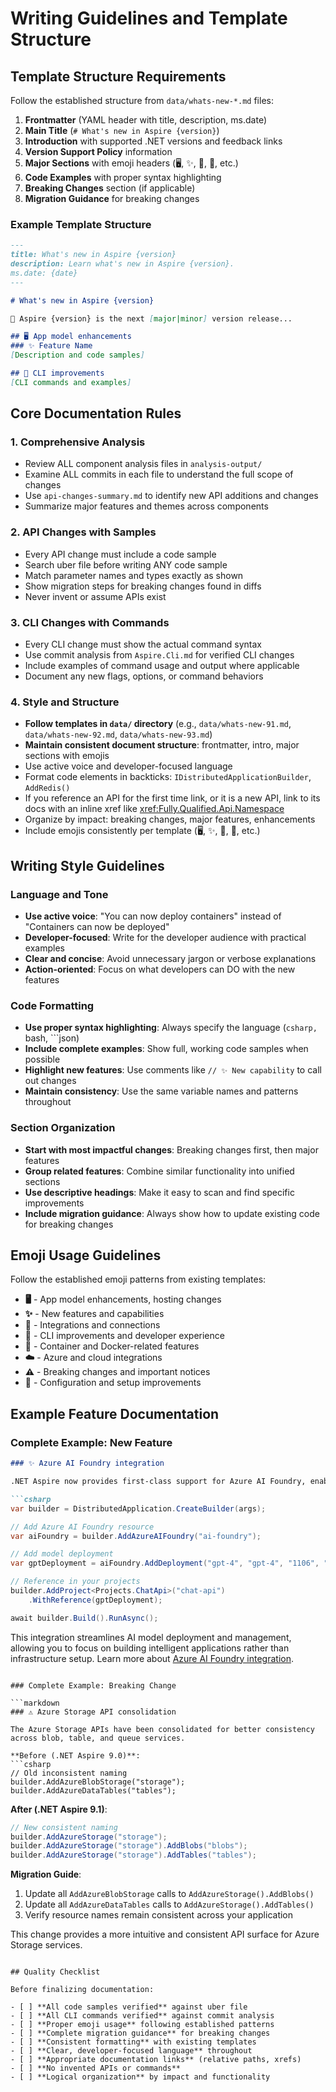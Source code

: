 # Writing Guidelines and Template Structure

## Template Structure Requirements

Follow the established structure from `data/whats-new-*.md` files:

1. **Frontmatter** (YAML header with title, description, ms.date)
2. **Main Title** (`# What's new in Aspire {version}`)
3. **Introduction** with supported .NET versions and feedback links
4. **Version Support Policy** information
5. **Major Sections** with emoji headers (🖥️, ✨, 🔗, 🚀, etc.)
6. **Code Examples** with proper syntax highlighting
7. **Breaking Changes** section (if applicable)
8. **Migration Guidance** for breaking changes

### Example Template Structure

```markdown
---
title: What's new in Aspire {version}
description: Learn what's new in Aspire {version}.
ms.date: {date}
---

# What's new in Aspire {version}

📢 Aspire {version} is the next [major|minor] version release...

## 🖥️ App model enhancements
### ✨ Feature Name
[Description and code samples]

## 🚀 CLI improvements
[CLI commands and examples]
```

## Core Documentation Rules

### 1. **Comprehensive Analysis**

- Review ALL component analysis files in `analysis-output/`
- Examine ALL commits in each file to understand the full scope of changes
- Use `api-changes-summary.md` to identify new API additions and changes
- Summarize major features and themes across components

### 2. **API Changes with Samples**

- Every API change must include a code sample
- Search uber file before writing ANY code sample
- Match parameter names and types exactly as shown
- Show migration steps for breaking changes found in diffs
- Never invent or assume APIs exist

### 3. **CLI Changes with Commands**

- Every CLI change must show the actual command syntax
- Use commit analysis from `Aspire.Cli.md` for verified CLI changes
- Include examples of command usage and output where applicable
- Document any new flags, options, or command behaviors

### 4. **Style and Structure**

- **Follow templates in `data/` directory** (e.g., `data/whats-new-91.md`, `data/whats-new-92.md`, `data/whats-new-93.md`)
- **Maintain consistent document structure**: frontmatter, intro, major sections with emojis
- Use active voice and developer-focused language
- Format code elements in backticks: `IDistributedApplicationBuilder`, `AddRedis()`
- If you reference an API for the first time link, or it is a new API, link to its docs with an inline xref like <xref:Fully.Qualified.Api.Namespace>
- Organize by impact: breaking changes, major features, enhancements
- Include emojis consistently per template (🖥️, ✨, 🔗, 🚀, etc.)

## Writing Style Guidelines

### Language and Tone

- **Use active voice**: "You can now deploy containers" instead of "Containers can now be deployed"
- **Developer-focused**: Write for the developer audience with practical examples
- **Clear and concise**: Avoid unnecessary jargon or verbose explanations
- **Action-oriented**: Focus on what developers can DO with the new features

### Code Formatting

- **Use proper syntax highlighting**: Always specify the language (```csharp, ```bash, ```json)
- **Include complete examples**: Show full, working code samples when possible
- **Highlight new features**: Use comments like `// ✨ New capability` to call out changes
- **Maintain consistency**: Use the same variable names and patterns throughout

### Section Organization

- **Start with most impactful changes**: Breaking changes first, then major features
- **Group related features**: Combine similar functionality into unified sections
- **Use descriptive headings**: Make it easy to scan and find specific improvements
- **Include migration guidance**: Always show how to update existing code for breaking changes

## Emoji Usage Guidelines

Follow the established emoji patterns from existing templates:

- **🖥️** - App model enhancements, hosting changes
- **✨** - New features and capabilities
- **🔗** - Integrations and connections
- **🚀** - CLI improvements and developer experience
- **🐳** - Container and Docker-related features
- **☁️** - Azure and cloud integrations
- **⚠️** - Breaking changes and important notices
- **🔧** - Configuration and setup improvements

## Example Feature Documentation

### Complete Example: New Feature

```markdown
### ✨ Azure AI Foundry integration

.NET Aspire now provides first-class support for Azure AI Foundry, enabling you to easily integrate AI models and deployments into your distributed applications.

```csharp
var builder = DistributedApplication.CreateBuilder(args);

// Add Azure AI Foundry resource
var aiFoundry = builder.AddAzureAIFoundry("ai-foundry");

// Add model deployment
var gptDeployment = aiFoundry.AddDeployment("gpt-4", "gpt-4", "1106", "OpenAI");

// Reference in your projects
builder.AddProject<Projects.ChatApi>("chat-api")
    .WithReference(gptDeployment);

await builder.Build().RunAsync();
```

This integration streamlines AI model deployment and management, allowing you to focus on building intelligent applications rather than infrastructure setup. Learn more about [Azure AI Foundry integration](../azure/azure-ai-foundry.md).
```

### Complete Example: Breaking Change

```markdown
### ⚠️ Azure Storage API consolidation

The Azure Storage APIs have been consolidated for better consistency across blob, table, and queue services.

**Before (.NET Aspire 9.0)**:
```csharp
// Old inconsistent naming
builder.AddAzureBlobStorage("storage");
builder.AddAzureDataTables("tables"); 
```

**After (.NET Aspire 9.1)**:
```csharp
// New consistent naming
builder.AddAzureStorage("storage");
builder.AddAzureStorage("storage").AddBlobs("blobs");
builder.AddAzureStorage("storage").AddTables("tables");
```

**Migration Guide**:
1. Update all `AddAzureBlobStorage` calls to `AddAzureStorage().AddBlobs()`
2. Update all `AddAzureDataTables` calls to `AddAzureStorage().AddTables()`
3. Verify resource names remain consistent across your application

This change provides a more intuitive and consistent API surface for Azure Storage services.
```

## Quality Checklist

Before finalizing documentation:

- [ ] **All code samples verified** against uber file
- [ ] **All CLI commands verified** against commit analysis
- [ ] **Proper emoji usage** following established patterns
- [ ] **Complete migration guidance** for breaking changes
- [ ] **Consistent formatting** with existing templates
- [ ] **Clear, developer-focused language** throughout
- [ ] **Appropriate documentation links** (relative paths, xrefs)
- [ ] **No invented APIs or commands**
- [ ] **Logical organization** by impact and functionality
